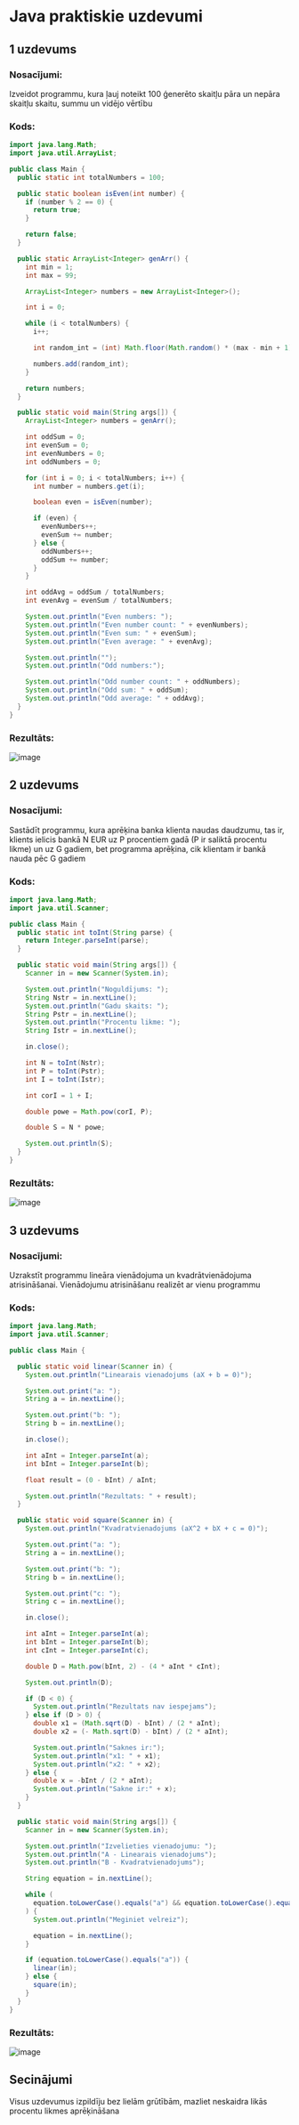 # Java praktiskie uzdevumi

## 1 uzdevums

### Nosacījumi:

Izveidot programmu, kura ļauj noteikt 100 ģenerēto skaitļu pāra un nepāra skaitļu skaitu, summu
un vidējo vērtību

### Kods:

```java
import java.lang.Math;
import java.util.ArrayList;

public class Main {
  public static int totalNumbers = 100;

  public static boolean isEven(int number) {
    if (number % 2 == 0) {
      return true;
    }

    return false;
  }

  public static ArrayList<Integer> genArr() {
    int min = 1;
    int max = 99;

    ArrayList<Integer> numbers = new ArrayList<Integer>();

    int i = 0;

    while (i < totalNumbers) {
      i++;

      int random_int = (int) Math.floor(Math.random() * (max - min + 1) + min);

      numbers.add(random_int);
    }

    return numbers;
  }

  public static void main(String args[]) {
    ArrayList<Integer> numbers = genArr();

    int oddSum = 0;
    int evenSum = 0;
    int evenNumbers = 0;
    int oddNumbers = 0;

    for (int i = 0; i < totalNumbers; i++) {
      int number = numbers.get(i);

      boolean even = isEven(number);

      if (even) {
        evenNumbers++;
        evenSum += number;
      } else {
        oddNumbers++;
        oddSum += number;
      }
    }

    int oddAvg = oddSum / totalNumbers;
    int evenAvg = evenSum / totalNumbers;

    System.out.println("Even numbers: ");
    System.out.println("Even number count: " + evenNumbers);
    System.out.println("Even sum: " + evenSum);
    System.out.println("Even average: " + evenAvg);

    System.out.println("");
    System.out.println("Odd numbers:");

    System.out.println("Odd number count: " + oddNumbers);
    System.out.println("Odd sum: " + oddSum);
    System.out.println("Odd average: " + oddAvg);
  }
}
```

### Rezultāts:
![image](https://user-images.githubusercontent.com/62758448/194777509-0489d778-cb33-43fd-9821-e374cad39220.png)


## 2 uzdevums

### Nosacījumi:

Sastādīt programmu, kura aprēķina banka klienta naudas daudzumu, tas ir, klients ielicis bankā N
EUR uz P procentiem gadā (P ir saliktā procentu likme) un uz G gadiem, bet programma aprēķina, cik
klientam ir bankā nauda pēc G gadiem

### Kods:

```java
import java.lang.Math;
import java.util.Scanner;

public class Main {
  public static int toInt(String parse) {
    return Integer.parseInt(parse);
  }

  public static void main(String args[]) {
    Scanner in = new Scanner(System.in);

    System.out.println("Noguldījums: ");
    String Nstr = in.nextLine();
    System.out.println("Gadu skaits: ");
    String Pstr = in.nextLine();
    System.out.println("Procentu likme: ");
    String Istr = in.nextLine();

    in.close();

    int N = toInt(Nstr);
    int P = toInt(Pstr);
    int I = toInt(Istr);

    int corI = 1 + I;

    double powe = Math.pow(corI, P);

    double S = N * powe;

    System.out.println(S);
  }
}
```

### Rezultāts:
![image](https://user-images.githubusercontent.com/62758448/194777553-02e6d57c-aaa0-4298-8cac-a9a9ccc3cd43.png)


## 3 uzdevums

### Nosacījumi:

Uzrakstīt programmu lineāra vienādojuma un kvadrātvienādojuma atrisināšanai.
Vienādojumu atrisināšanu realizēt ar vienu programmu

### Kods:

```java
import java.lang.Math;
import java.util.Scanner;

public class Main {

  public static void linear(Scanner in) {
    System.out.println("Linearais vienadojums (aX + b = 0)");

    System.out.print("a: ");
    String a = in.nextLine();

    System.out.print("b: ");
    String b = in.nextLine();

    in.close();

    int aInt = Integer.parseInt(a);
    int bInt = Integer.parseInt(b);

    float result = (0 - bInt) / aInt;

    System.out.println("Rezultats: " + result);
  }

  public static void square(Scanner in) {
    System.out.println("Kvadratvienadojums (aX^2 + bX + c = 0)");

    System.out.print("a: ");
    String a = in.nextLine();

    System.out.print("b: ");
    String b = in.nextLine();

    System.out.print("c: ");
    String c = in.nextLine();

    in.close();

    int aInt = Integer.parseInt(a);
    int bInt = Integer.parseInt(b);
    int cInt = Integer.parseInt(c);

    double D = Math.pow(bInt, 2) - (4 * aInt * cInt);

    System.out.println(D);

    if (D < 0) {
      System.out.println("Rezultats nav iespejams");
    } else if (D > 0) {
      double x1 = (Math.sqrt(D) - bInt) / (2 * aInt);
      double x2 = (- Math.sqrt(D) - bInt) / (2 * aInt);

      System.out.println("Saknes ir:");
      System.out.println("x1: " + x1);
      System.out.println("x2: " + x2);
    } else {
      double x = -bInt / (2 * aInt);
      System.out.println("Sakne ir:" + x);
    }
  }

  public static void main(String args[]) {
    Scanner in = new Scanner(System.in);

    System.out.println("Izvelieties vienadojumu: ");
    System.out.println("A - Linearais vienadojums");
    System.out.println("B - Kvadratvienadojums");

    String equation = in.nextLine();

    while (
      equation.toLowerCase().equals("a") && equation.toLowerCase().equals("b")
    ) {
      System.out.println("Meginiet velreiz");

      equation = in.nextLine();
    }

    if (equation.toLowerCase().equals("a")) {
      linear(in);
    } else {
      square(in);
    }
  }
}
```

### Rezultāts:
![image](https://user-images.githubusercontent.com/62758448/194777591-99a4aa97-10a2-4cd2-95d9-5a58c6b7c423.png)

## Secinājumi
Visus uzdevumus izpildīju bez lielām grūtībām, mazliet neskaidra likās procentu likmes aprēķināšana
